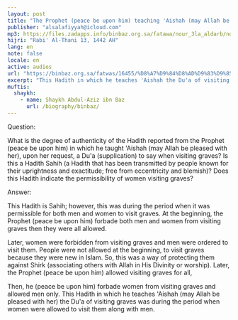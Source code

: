 ```yaml
---
layout: post
title: "The Prophet (peace be upon him) teaching 'Aishah (may Allah be pleased with her) the Du'a of visiting graves"
publisher: "alsalafiyyah@icloud.com"
mp3: https://files.zadapps.info/binbaz.org.sa/fatawa/nour_3la_aldarb/nour_775/nour_77509.mp3
hijri: "Rabi' Al-Thani 13, 1442 AH"
lang: en
note: false
locale: en
active: audios
url: "https://binbaz.org.sa/fatwas/16455/%D8%A7%D9%84%D8%AD%D9%83%D9%85-%D8%B9%D9%84%D9%89-%D8%AD%D8%AF%D9%8A%D8%AB-%D8%AA%D8%B9%D9%84%D9%8A%D9%85-%D8%A7%D9%84%D9%86%D8%A8%D9%8A-%EF%B7%BA-%D8%B9%D8%A7%D9%89%D8%B4%D8%A9-%D8%AF%D8%B9%D8%A7%D8%A1-%D8%B2%D9%8A%D8%A7%D8%B1%D8%A9-%D8%A7%D9%84%D9%82%D8%A8%D9%88%D8%B1"
excerpt: "This Hadith in which he teaches 'Aishah the Du'a of visiting graves was during the period when women were allowed to visit them along with men."
muftis:
  shaykh: 
    - name: Shaykh Abdul-Aziz ibn Baz
      url: /biography/binbaz/
---
```


Question: 

What is the degree of authenticity of the Hadith reported from the Prophet (peace be upon him) in which he taught 'Aishah (may Allah be pleased with her), upon her request, a Du'a (supplication) to say when visiting graves? Is this a Hadith Sahih (a Hadith that has been transmitted by people known for their uprightness and exactitude; free from eccentricity and blemish)? Does this Hadith indicate the permissibility of women visiting graves? 

Answer: 

This Hadith is Sahih; however, this was during the period when it was permissible for both men and women to visit graves. At the beginning, the Prophet (peace be upon him) forbade both men and women from visiting graves then they were all allowed. 

Later, women were forbidden from visiting graves and men were ordered to visit them. People were not allowed at the beginning, to visit graves because they were new in Islam. So, this was a way of protecting them against Shirk (associating others with Allah in His Divinity or worship). Later, the Prophet (peace be upon him) allowed visiting graves for all, 

Then, he (peace be upon him) forbade women from visiting graves and allowed men only. This Hadith in which he teaches 'Aishah (may Allah be pleased with her) the Du'a of visiting graves was during the period when women were allowed to visit them along with men.
